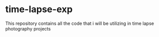 # time-lapse-exp

 This repository contains all the code that i will be utilizing in time 
lapse photography projects
